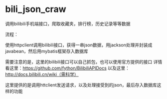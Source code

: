 # bili_json_craw
调用bilibili手机端接口，爬取收藏夹，排行榜，历史记录等等数据

流程：

使用httpclient调用bilibili接口，获得一串json数据，用jackson处理并封装成javabean，然后用mybatis框架存入数据库

需要注意的是，这里的bilibili接口可以自己抓包，也可以使用官方提供的接口
详情看这里：https://github.com/fython/BilibiliAPIDocs
以及这里：http://docs.bilibili.cn/wiki（需科学）


这里提供的是调用httclient发送请求，以及处理接受到的json，最后存入数据库这样的功能
